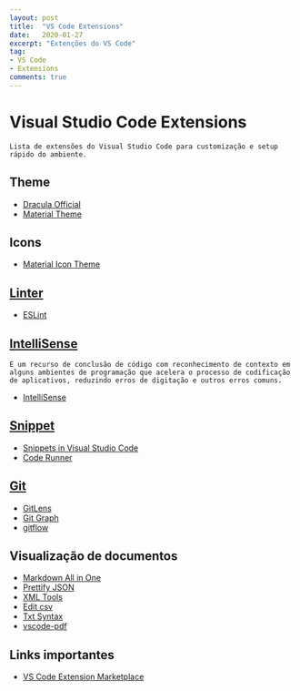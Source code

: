 ```yaml
---
layout: post
title:  "VS Code Extensions"
date:   2020-01-27
excerpt: "Extenções do VS Code"
tag:
- VS Code 
- Extensions
comments: true
---
```


# Visual Studio Code Extensions
    Lista de extensões do Visual Studio Code para customização e setup rápido do ambiente.

## Theme

- [Dracula Official](https://marketplace.visualstudio.com/items?itemName=dracula-theme.theme-dracula)
- [Material Theme](https://marketplace.visualstudio.com/items?itemName=Equinusocio.vsc-material-theme)

## Icons

- [Material Icon Theme](https://marketplace.visualstudio.com/items?itemName=PKief.material-icon-theme)

## [Linter](https://en.wikipedia.org/wiki/Lint_(software))

- [ESLint](https://marketplace.visualstudio.com/items?itemName=dbaeumer.vscode-eslint)

## [IntelliSense](https://en.wikipedia.org/wiki/Intelligent_code_completion)
    É um recurso de conclusão de código com reconhecimento de contexto em alguns ambientes de programação que acelera o processo de codificação de aplicativos, reduzindo erros de digitação e outros erros comuns.

- [IntelliSense](https://code.visualstudio.com/docs/editor/intellisense)

## [Snippet](https://en.wikipedia.org/wiki/Snippet_(programming))

- [Snippets in Visual Studio Code](https://code.visualstudio.com/docs/editor/userdefinedsnippets)
- [Code Runner](https://marketplace.visualstudio.com/items?itemName=formulahendry.code-runner)

## [Git](https://git-scm.com/)

- [GitLens](https://marketplace.visualstudio.com/items?itemName=eamodio.gitlens)
- [Git Graph](https://marketplace.visualstudio.com/items?itemName=mhutchie.git-graph)
- [gitflow](https://marketplace.visualstudio.com/items?itemName=vector-of-bool.gitflow)

## Visualização de documentos

- [Markdown All in One](https://marketplace.visualstudio.com/items?itemName=yzhang.markdown-all-in-one)
- [Prettify JSON](https://marketplace.visualstudio.com/items?itemName=mohsen1.prettify-json)
- [XML Tools](https://marketplace.visualstudio.com/items?itemName=DotJoshJohnson.xml)
- [Edit csv](https://marketplace.visualstudio.com/items?itemName=janisdd.vscode-edit-csv)
- [Txt Syntax](https://marketplace.visualstudio.com/items?itemName=xshrim.txt-syntax)
- [vscode-pdf](https://marketplace.visualstudio.com/items?itemName=tomoki1207.pdf)

## Links importantes

- [VS Code Extension Marketplace](https://marketplace.visualstudio.com/VSCode)